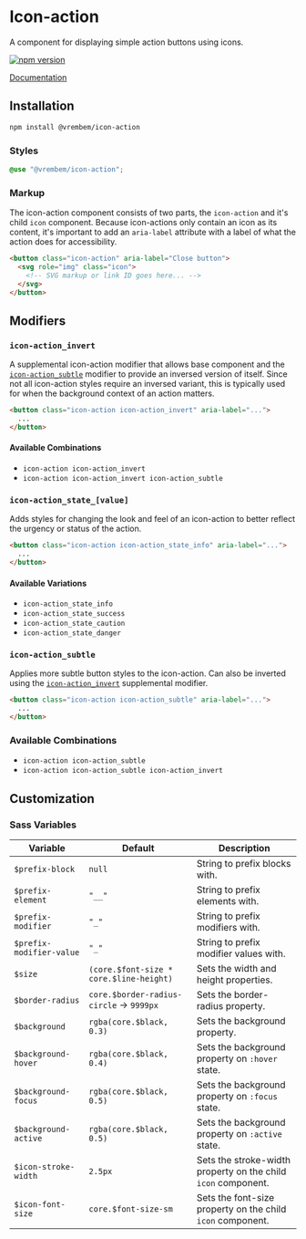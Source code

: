 # Icon-action

A component for displaying simple action buttons using icons.

[![npm version](https://img.shields.io/npm/v/%40vrembem%2Ficon-action.svg)](https://www.npmjs.com/package/%40vrembem%2Ficon-action)

[Documentation](https://vrembem.com/packages/icon-action)

## Installation

```sh
npm install @vrembem/icon-action
```

### Styles

```scss
@use "@vrembem/icon-action";
```

### Markup

The icon-action component consists of two parts, the `icon-action` and it's child `icon` component. Because icon-actions only contain an icon as its content, it's important to add an `aria-label` attribute with a label of what the action does for accessibility.

```html
<button class="icon-action" aria-label="Close button">
  <svg role="img" class="icon">
    <!-- SVG markup or link ID goes here... -->
  </svg>
</button>
```

## Modifiers

### `icon-action_invert`

A supplemental icon-action modifier that allows base component and the [`icon-action_subtle`](#icon-action_subtle) modifier to provide an inversed version of itself. Since not all icon-action styles require an inversed variant, this is typically used for when the background context of an action matters.

```html
<button class="icon-action icon-action_invert" aria-label="...">
  ...
</button>
```

#### Available Combinations

- `icon-action icon-action_invert`
- `icon-action icon-action_invert icon-action_subtle`

### `icon-action_state_[value]`

Adds styles for changing the look and feel of an icon-action to better reflect the urgency or status of the action.

```html
<button class="icon-action icon-action_state_info" aria-label="...">
  ...
</button>
```

#### Available Variations

- `icon-action_state_info`
- `icon-action_state_success`
- `icon-action_state_caution`
- `icon-action_state_danger`

### `icon-action_subtle`

Applies more subtle button styles to the icon-action. Can also be inverted using the [`icon-action_invert`](#icon-action_invert) supplemental modifier.

```html
<button class="icon-action icon-action_subtle" aria-label="...">
  ...
</button>
```

### Available Combinations

- `icon-action icon-action_subtle`
- `icon-action icon-action_subtle icon-action_invert`

## Customization

### Sass Variables

| Variable                 | Default                                      | Description                                                   |
| ------------------------ | -------------------------------------------- | ------------------------------------------------------------- |
| `$prefix-block`          | `null`                                       | String to prefix blocks with.                                 |
| `$prefix-element`        | `"__"`                                       | String to prefix elements with.                               |
| `$prefix-modifier`       | `"_"`                                        | String to prefix modifiers with.                              |
| `$prefix-modifier-value` | `"_"`                                        | String to prefix modifier values with.                        |
| `$size`                  | `(core.$font-size * core.$line-height)`      | Sets the width and height properties.                         |
| `$border-radius`         | `core.$border-radius-circle` &rarr; `9999px` | Sets the border-radius property.                              |
| `$background`            | `rgba(core.$black, 0.3)`                     | Sets the background property.                                 |
| `$background-hover`      | `rgba(core.$black, 0.4)`                     | Sets the background property on `:hover` state.               |
| `$background-focus`      | `rgba(core.$black, 0.5)`                     | Sets the background property on `:focus` state.               |
| `$background-active`     | `rgba(core.$black, 0.5)`                     | Sets the background property on `:active` state.              |
| `$icon-stroke-width`     | `2.5px`                                      | Sets the stroke-width property on the child `icon` component. |
| `$icon-font-size`        | `core.$font-size-sm`                         | Sets the font-size property on the child `icon` component.    |
